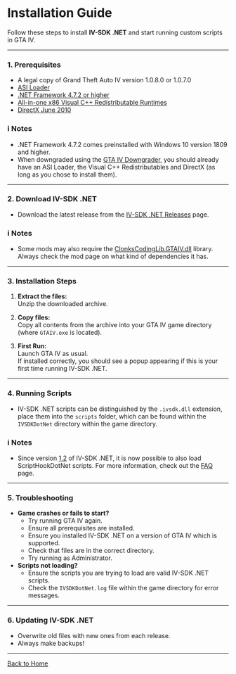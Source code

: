 # Installation Guide

Follow these steps to install **IV-SDK .NET** and start running custom scripts in GTA IV.

---

### 1. Prerequisites

- A legal copy of Grand Theft Auto IV version 1.0.8.0 or 1.0.7.0
- [ASI Loader](https://github.com/ThirteenAG/Ultimate-ASI-Loader/releases)
- [.NET Framework 4.7.2 or higher](https://dotnet.microsoft.com/en-us/download/dotnet-framework)
- [All-in-one x86 Visual C++ Redistributable Runtimes](https://github.com/abbodi1406/vcredist/releases)
- [DirectX June 2010](https://www.microsoft.com/en-us/download/details.aspx?id=8109)

### ℹ️ Notes
- .NET Framework 4.7.2 comes preinstalled with Windows 10 version 1809 and higher.
- When downgraded using the [GTA IV Downgrader](https://gtaforums.com/topic/976691-gta-iv-downgrader), you should already have an ASI Loader, the Visual C++ Redistributables and DirectX (as long as you chose to install them).

---

### 2. Download IV-SDK .NET

- Download the latest release from the [IV-SDK .NET Releases](https://github.com/ClonkAndre/IV-SDK-DotNet/releases) page.

### ℹ️ Notes
- Some mods may also require the [ClonksCodingLib.GTAIV.dll](https://github.com/ClonkAndre/ClonksCodingLib.GTAIV/releases) library. Always check the mod page on what kind of dependencies it has.

---

### 3. Installation Steps

1. **Extract the files:**  
   Unzip the downloaded archive.

2. **Copy files:**  
   Copy all contents from the archive into your GTA IV game directory (where `GTAIV.exe` is located).

3. **First Run:**  
   Launch GTA IV as usual.  
   If installed correctly, you should see a popup appearing if this is your first time running IV-SDK .NET.

---

### 4. Running Scripts

- IV-SDK .NET scripts can be distinguished by the `.ivsdk.dll` extension, place them into the `scripts` folder, which can be found within the `IVSDKDotNet` directory within the game directory.

### ℹ️ Notes
- Since version [1.2](https://github.com/ClonkAndre/IV-SDK-DotNet/releases/tag/1.2) of IV-SDK .NET, it is now possible to also load ScriptHookDotNet scripts. For more information, check out the [FAQ](FAQ.md) page.

---

### 5. Troubleshooting

- **Game crashes or fails to start?**
  - Try running GTA IV again.
  - Ensure all prerequisites are installed.
  - Ensure you installed IV-SDK .NET on a version of GTA IV which is supported.
  - Check that files are in the correct directory.
  - Try running as Administrator.
- **Scripts not loading?**
  - Ensure the scripts you are trying to load are valid IV-SDK .NET scripts.
  - Check the `IVSDKDotNet.log` file within the game directory for error messages.

---

### 6. Updating IV-SDK .NET

- Overwrite old files with new ones from each release.
- Always make backups!

---

[Back to Home](Home.md)